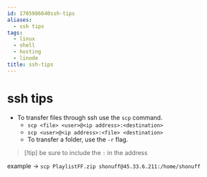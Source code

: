```yaml
---
id: 1705986640ssh-tips
aliases:
  - ssh tips
tags:
  - linux
  - shell
  - hosting
  - linode
title: ssh-tips
---
```


# ssh tips

- To transfer files through ssh use the `scp` command.
  - `scp <file> <user>@<ip address>:<destination>`
  - `scp <user>@<ip address>:<file> <destination>`
  - To transfer a folder, use the `-r` flag.

> [!tip] be sure to include the `:` in the address

example -> `scp PlaylistFF.zip shonuff@45.33.6.211:/home/shonuff`

